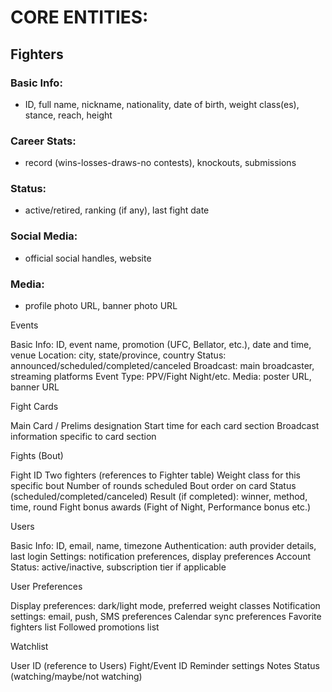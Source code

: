 # CORE ENTITIES:

## Fighters

### Basic Info: 
- ID, full name, nickname, nationality, date of birth, weight class(es), stance, reach, height
### Career Stats:
- record (wins-losses-draws-no contests), knockouts, submissions
### Status: 
- active/retired, ranking (if any), last fight date
### Social Media: 
- official social handles, website
### Media: 
- profile photo URL, banner photo URL


Events


Basic Info: ID, event name, promotion (UFC, Bellator, etc.), date and time, venue
Location: city, state/province, country
Status: announced/scheduled/completed/canceled
Broadcast: main broadcaster, streaming platforms
Event Type: PPV/Fight Night/etc.
Media: poster URL, banner URL


Fight Cards


Main Card / Prelims designation
Start time for each card section
Broadcast information specific to card section


Fights (Bout)


Fight ID
Two fighters (references to Fighter table)
Weight class for this specific bout
Number of rounds scheduled
Bout order on card
Status (scheduled/completed/canceled)
Result (if completed): winner, method, time, round
Fight bonus awards (Fight of Night, Performance bonus etc.)


Users


Basic Info: ID, email, name, timezone
Authentication: auth provider details, last login
Settings: notification preferences, display preferences
Account Status: active/inactive, subscription tier if applicable


User Preferences


Display preferences: dark/light mode, preferred weight classes
Notification settings: email, push, SMS preferences
Calendar sync preferences
Favorite fighters list
Followed promotions list


Watchlist


User ID (reference to Users)
Fight/Event ID
Reminder settings
Notes
Status (watching/maybe/not watching)
